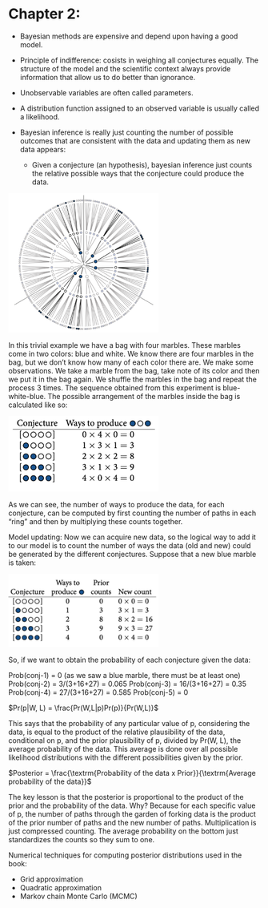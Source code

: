 # Chapter 2:

* Bayesian methods are expensive and depend upon having a good model.

* Principle of indifference: cosists in weighing all conjectures equally. The structure of the model and the scientific context always provide information that allow us to do better than ignorance.

* Unobservable variables are often called parameters.

* A distribution function assigned to an observed variable is usually called a likelihood.

* Bayesian inference is really just counting the number of possible outcomes that are consistent with the data and updating them as new data appears:

    * Given a conjecture (an hypothesis), bayesian inference just counts the relative possible ways that the conjecture could produce the data.
<img src = "fig1.png" width = "300">


In this trivial example we have a bag with four marbles. These marbles come in two colors: blue and white. We know there are four marbles in the bag, but we don’t know how many of each color there are. We make some observations. We take a marble from the bag, take note of its color and then we put it in the bag again. We shuffle the marbles in the bag and repeat the process 3 times. The sequence obtained from this experiment is blue-white-blue.
The possible arrangement of the marbles inside the bag is calculated like so:

<img src = "fig2.png" width = "300">

As we can see, the number of ways to produce the data, for each conjecture, can be computed by first counting the number of paths in each “ring” and then by multiplying these counts together.

Model updating: Now we can acquire new data, so the logical way to add it to our model is to count the number of ways the data (old and new) could be generated by the different conjectures. Suppose that a new blue marble is taken:

<img src = "fig3.png" width = "300">

So, if we want to obtain the probability of each conjecture given the data:

Prob(conj-1) = 0 (as we saw a blue marble, there must be at least one)
Prob(conj-2) = 3/(3+16+27) =  0.065
Prob(conj-3) = 16/(3+16+27) =  0.35
Prob(conj-4) = 27/(3+16+27) =  0.585
Prob(conj-5) = 0

$Pr(p|W, L) = \frac{Pr(W,L|p)Pr(p)}{Pr(W,L)}$

This says that the probability of any particular value of p, considering the data, is equal to the product of the relative plausibility of the data, conditional on p, and the prior plausibility of p, divided by Pr(W, L), the average probability of the data. This average is  done over all possible likelihood distributions with the different possibilities given by the prior.

$Posterior = \frac{\textrm{Probability of the data x Prior}}{\textrm{Average probability of the data}}$

The key lesson is that the posterior is proportional to the product of the prior and the probability of the data. Why? Because for each specific value of p, the number of paths through the garden of forking data is the product of the prior number of paths and the new number of paths. Multiplication is just compressed counting. The average probability on the bottom just standardizes the counts so they sum to one.

Numerical techniques for computing posterior distributions used in the book:
   * Grid approximation
   * Quadratic approximation
   * Markov chain Monte Carlo (MCMC)
